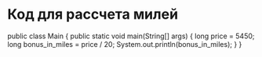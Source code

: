 # **Код для рассчета милей**

public class Main {
       public static void main(String[] args) {
        long price = 5450;
        long bonus_in_miles = price / 20;
        System.out.println(bonus_in_miles);
        }
}
